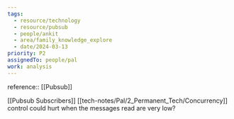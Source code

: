 ```yaml
---
tags:
  - resource/technology
  - resource/pubsub
  - people/ankit
  - area/family_knowledge_explore
  - date/2024-03-13
priority: P2
assignedTo: people/pal
work: analysis
---
```


reference:: [[Pubsub]]

[[Pubsub Subscribers]] [[tech-notes/Pal/2_Permanent_Tech/Concurrency]] control could hurt when the messages read are very low? 